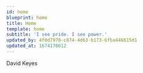 ```yaml
---
id: home
blueprint: home
title: Home
template: home
subtitle: 'I see pride. I see power.'
updated_by: 4f0d7978-c874-4d63-b173-6fba446615d1
updated_at: 1674176612
---
```

David Keyes